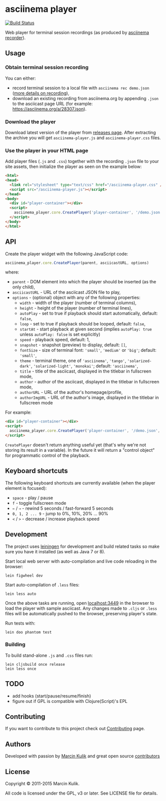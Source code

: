 # asciinema player

[![Build Status](https://travis-ci.org/asciinema/asciinema-player.svg?branch=master)](https://travis-ci.org/asciinema/asciinema-player)

Web player for terminal session recordings (as produced by [asciinema recorder](https://github.com/asciinema/asciinema)).

## Usage

### Obtain terminal session recording

You can either:

* record terminal session to a local file with `asciinema rec demo.json`
  ([more details on recording](https://github.com/asciinema/asciinema)),
* download an existing recording from asciinema.org by appending `.json` to the
  asciicast page URL (for example: https://asciinema.org/a/28307.json).

### Download the player

Download latest version of the player from
[releases page](https://github.com/asciinema/asciinema-player/releases). After
extracting the archive you will get `asciinema-player.js` and
`asciinema-player.css` files.

### Use the player in your HTML page

Add player files (`.js` and `.css`) together with the recording `.json` file to
your site assets, then initialize the player as seen on the example below:

```html
<html>
<head>
  <link rel="stylesheet" type="text/css" href="/asciinema-player.css" />
  <script src="/asciinema-player.js"></script>
</head>
<body>
  <div id="player-container"></div>
  <script>
    asciinema_player.core.CreatePlayer('player-container', '/demo.json');
  </script>
</body>
</html>
```

## API

Create the player widget with the following JavaScript code:

```javascript
asciinema_player.core.CreatePlayer(parent, asciicastURL, options)
```

where:

* `parent` - DOM element into which the player should be inserted (as the only child),
* `asciicastURL` - URL of the asciicast JSON file to play,
* `options` - (optional) object with any of the following properties:
  * `width` - width of the player (number of terminal columns),
  * `height` - height of the player (number of terminal lines),
  * `autoPlay` - set to true if playback should start automatically, default: `false`,
  * `loop` - set to true if playback should be looped, default: `false`,
  * `startAt` - start playback at given second (implies `autoPlay: true` unless
    `autoPlay: false` is set explicitly)
  * `speed` - playback speed, default: 1,
  * `snapshot` - snapshot (preview) to display, default: `[]`,
  * `fontSize` - size of terminal font: `'small'`, `'medium'` or `'big'`; default: `'small'`,
  * `theme` - terminal theme, one of `'asciinema'`, `'tango'`, `'solarized-dark'`,
    `'solarized-light'`, `'monokai'`; default: `'asciinema'`,
  * `title` - title of the asciicast, displayed in the titlebar in fullscreen mode,
  * `author` - author of the asciicast, displayed in the titlebar in fullscreen mode,
  * `authorURL` - URL of the author's homepage/profile,
  * `authorImgURL` - URL of the author's image, displayed in the titlebar in fullscreen mode

For example:

```html
<div id="player-container"></div>
<script>
  asciinema_player.core.CreatePlayer('player-container', '/demo.json', { speed: 2, theme: 'solarized-dark' });
</script>
```

`CreatePlayer` doesn't return anything useful yet (that's why we're not storing
its result in a variable). In the future it will return a "control object" for
programmatic control of the playback.

## Keyboard shortcuts

The following keyboard shortcuts are currently available (when the player
element is focused):

* `space` - play / pause
* `f` - toggle fullscreen mode
* `←` / `→` - rewind 5 seconds / fast-forward 5 seconds
* `0, 1, 2 ... 9` - jump to 0%, 10%, 20% ... 90%
* `<` / `>` - decrease / increase playback speed

## Development

The project uses [leiningen](http://leiningen.org/) for development and build
related tasks so make sure you have it installed (as well as Java 7 or 8).

Start local web server with auto-compilation and live code reloading in the browser:

    lein figwheel dev

Start auto-compilation of `.less` files:

    lein less auto

Once the above tasks are running, open [localhost:3449](http://localhost:3449/)
in the browser to load the player with sample asciicast. Any changes made to
`.cljs` or `.less` files will be automatically pushed to the browser, preserving
player's state.

Run tests with:

    lein doo phantom test

### Building

To build stand-alone `.js` and `.css` files run:

    lein cljsbuild once release
    lein less once

## TODO

* add hooks (start/pause/resume/finish)
* figure out if GPL is compatible with Clojure(Script)'s EPL

## Contributing

If you want to contribute to this project check out
[Contributing](https://asciinema.org/contributing) page.

## Authors

Developed with passion by [Marcin Kulik](http://ku1ik.com) and great open
source [contributors](https://github.com/asciinema/asciinema-player/contributors)

## License

Copyright &copy; 2011-2015 Marcin Kulik.

All code is licensed under the GPL, v3 or later. See LICENSE file for details.
